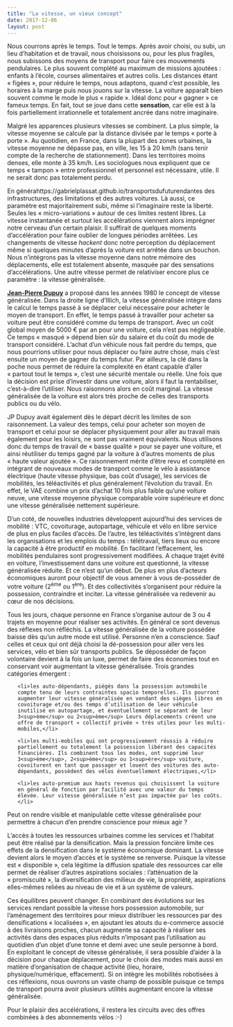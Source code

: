 ```yaml
---
title: "La vitesse, un vieux concept"
date: 2017-12-06
layout: post
---
```


Nous courrons après le temps. Tout le temps. Après avoir choisi, ou subi, un lieu d’habitation et de travail, nous choisissons ou, pour les plus fragiles, nous subissons des moyens de transport pour faire ces mouvements pendulaires. Le plus souvent complété au maximum de missions ajoutées : enfants à l’école, courses alimentaires et autres colis. Les distances étant « figées », pour réduire le temps, nous adaptons, quand c’est possible, les horaires à la marge puis nous jouons sur la vitesse. La voiture apparaît bien souvent comme le mode le plus « rapide ». Idéal donc pour « gagner » ce fameux temps. En fait, tout se joue dans cette <strong>sensation</strong>, car elle est à la fois partiellement irrationnelle et totalement ancrée dans notre imaginaire.



Malgré les apparences plusieurs vitesses se combinent. La plus simple, la vitesse moyenne se calcule par la distance divisée par le temps « porte à porte ». Au quotidien, en France, dans la plupart des zones urbaines, la vitesse moyenne ne dépasse pas, en ville, les 15 à 20 km/h (sans tenir compte de la recherche de stationnement). Dans les territoires moins denses, elle monte à 35 km/h. Les sociologues nous expliquent que ce temps « tampon » entre professionnel et personnel est nécessaire, utile. Il ne serait donc pas totalement perdu.



En générahttps://gabrielplassat.github.io/transportsdufuturendantes des infrastructures, des limitations et des autres voitures. Là aussi, ce paramètre est majoritairement subi, même si l’imaginaire reste la liberté. Seules les « micro-variations » autour de ces limites restent libres. La vitesse instantanée et surtout les accélérations viennent alors imprégner notre cerveau d’un certain plaisir. Il suffirait de quelques moments d’accélération pour faire oublier de longues périodes arrêtées. Les changements de vitesse <em>hackent</em> donc notre perception du déplacement même si quelques minutes d’après la voiture est arrêtée dans un bouchon. Nous n’intégrons pas la vitesse moyenne dans notre mémoire des déplacements, elle est totalement absente, masquée par des sensations d’accélérations. Une autre vitesse permet de relativiser encore plus ce paramètre : la vitesse généralisée.



<!--more-->



<a href="http://transportsdufutur.ademe.fr/2012/05/jean-pierre-dupuy-nous-apporte-dans-son-dernier-ouvrage-des-pistes-de-reflexion-pour-nous-aider-a-penser-le-monde-qui-vient.html?hilite=%22dupuy%22" target="_blank" rel="noopener"><strong>Jean-Pierre Dupuy</strong></a> a proposé dans les années 1980 le concept de vitesse généralisée. Dans la droite ligne d’Illich, la vitesse généralisée intègre dans le calcul le temps passé à se déplacer celui nécessaire pour acheter le moyen de transport. En effet, le temps passé à travailler pour acheter sa voiture peut être considéré comme du temps de transport. Avec un coût global moyen de 5000 € par an pour une voiture, cela n’est pas négligeable. Ce temps « masqué » dépend bien sûr du salaire et du coût du mode de transport considéré. L’achat d’un véhicule nous fait perdre du temps, que nous pourrions utiliser pour nous déplacer ou faire autre chose, mais c’est ensuite un moyen de gagner du temps futur. Par ailleurs, la clé dans la poche nous permet de réduire la complexité en étant capable d’aller « partout tout le temps », c’est une sécurité mentale ou réelle. Une fois que la décision est prise d’investir dans une voiture, alors il faut la rentabiliser, c’est-à-dire l’utiliser. Nous raisonnons alors en coût marginal. La vitesse généralisée de la voiture est alors très proche de celles des transports publics ou du vélo.



JP Dupuy avait également dès le départ décrit les limites de son raisonnement. La valeur des temps, celui pour acheter son moyen de transport et celui pour se déplacer physiquement pour aller au travail mais également pour les loisirs, ne sont pas vraiment équivalents. Nous utilisons donc du temps de travail de « basse qualité » pour se payer une voiture, et ainsi réutiliser du temps gagné par la voiture à d’autres moments de plus « haute valeur ajoutée ». Ce raisonnement mérite d’être revu et complété en intégrant de nouveaux modes de transport comme le vélo à assistance électrique (haute vitesse physique, bas coût d’usage), les services de mobilités, les téléactivités et plus généralement l’évolution du travail. En effet, le VAE combine un prix d’achat 10 fois plus faible qu’une voiture neuve, une vitesse moyenne physique comparable voire supérieure et donc une vitesse généralisée nettement supérieure.



D’un coté, de nouvelles industries développent aujourd’hui des services de mobilité : VTC, covoiturage, autopartage, véhicule et vélo en libre service de plus en plus faciles d’accès. De l’autre, les téléactivités s’intègrent dans les organisations et les emplois du temps : télétravail, tiers lieux ou encore la capacité à être productif en mobilité. En facilitant l’effacement, les mobilités pendulaires sont progressivement modifiées. A chaque trajet évité en voiture, l’investissement dans une voiture est questionné, la vitesse généralisée réduite. Et ce n’est qu’un début. De plus en plus d’acteurs économiques auront pour objectif de vous amener à vous de-posséder de votre voiture (2<sup>ème</sup> ou 1<sup>ère</sup>). Et des collectivités s’organisent pour réduire la possession, contraindre et inciter. La vitesse généralisée va redevenir au cœur de nos décisions.



Tous les jours, chaque personne en France s’organise autour de 3 ou 4 trajets en moyenne pour réaliser ses activités. En général ce sont devenus des réflexes non réfléchis. La vitesse généralisée de la voiture possédée baisse dès qu’un autre mode est utilisé. Personne n’en a conscience. Sauf celles et ceux qui ont déjà choisi la dé-possession pour aller vers les services, vélo et bien sûr transports publics. Se déposséder de façon volontaire devient à la fois un luxe, permet de faire des économies tout en conservant voir augmentant la vitesse généralisée. Trois grandes catégories émergent :

<ul>

 	<li>les auto-dépendants, piégés dans la possession automobile compte tenu de leurs contraintes spacio temporelles. Ils pourront augmenter leur vitesse généralisée en vendant des sièges libres en covoiturage et/ou des temps d’utilisation de leur véhicule inutilisé en autopartage, et éventuellement se séparant de leur 3<sup>ème</sup> ou 2<sup>ème</sup> Leurs déplacements créent une offre de transport « collectif privée » très utiles pour les multi-mobiles,</li>

 	<li>les multi-mobiles qui ont progressivement réussis à réduire partiellement ou totalement la possession libérant des capacités financières. Ils combinent tous les modes, ont supprimé leur 3<sup>ème</sup>, 2<sup>ème</sup> ou 1<sup>ère</sup> voiture, covoiturent en tant que passager et louent des voitures des auto-dépendants, possèdent des vélos éventuellement électriques,</li>

 	<li>les auto-premium aux hauts revenus qui choisissent la voiture en général de fonction par facilité avec une valeur du temps élevée. Leur vitesse généralisée n’est pas impactée par les coûts.</li>

</ul>

Peut on rendre visible et manipulable cette vitesse généralisée pour permettre à chacun d’en prendre conscience pour mieux agir ?



L’accès à toutes les ressources urbaines comme les services et l’habitat peut être réalisé par la densification. Mais la pression foncière limite ces effets de la densification dans le système économique dominant. La vitesse devient alors le moyen d’accès et le système se renverse. Puisque la vitesse est « disponible », cela légitime la diffusion spatiale des ressources car elle permet de réaliser d’autres aspirations sociales : l’atténuation de la « promiscuité », la diversification des milieux de vie, la propriété, aspirations elles-mêmes reliées au niveau de vie et à un système de valeurs.



Ces équilibres peuvent changer. En combinant des évolutions sur les services rendant possible la vitesse hors possession automobile, sur l’aménagement des territoires pour mieux distribuer les ressources par des densifications « localisées », en ajoutant les atouts du e-commerce associé à des livraisons proches, chacun augmente sa capacité à réaliser ses activités dans des espaces plus réduits n’imposant pas l’utilisation au quotidien d’un objet d’une tonne et demi avec une seule personne à bord. En exploitant le concept de vitesse généralisée, il sera possible d’aider à la décision pour chaque déplacement, pour le choix des modes mais aussi en matière d’organisation de chaque activité (lieu, horaire, physique/numérique, effacement). Si on intègre les mobilités robotisées à ces réflexions, nous ouvrons un vaste champ de possible puisque ce temps de transport pourra avoir plusieurs utilités augmentant encore la vitesse généralisée.



Pour le plaisir des accélérations, il restera les circuits avec des offres combinées à des abonnements vélos :-)